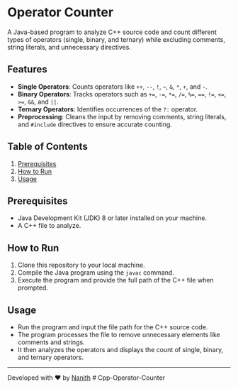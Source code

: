 # Operator Counter

A Java-based program to analyze C++ source code and count different types of operators (single, binary, and ternary) while excluding comments, string literals, and unnecessary directives.

## Features

- **Single Operators**: Counts operators like `++`, `--`, `!`, `~`, `&`, `*`, `+`, and `-`.
- **Binary Operators**: Tracks operators such as `+=`, `-=`, `*=`, `/=`, `%=`, `==`, `!=`, `<=`, `>=`, `&&`, and `||`.
- **Ternary Operators**: Identifies occurrences of the `?:` operator.
- **Preprocessing**: Cleans the input by removing comments, string literals, and `#include` directives to ensure accurate counting.

## Table of Contents

1. [Prerequisites](#prerequisites)
2. [How to Run](#how-to-run)
3. [Usage](#usage)

## Prerequisites

- Java Development Kit (JDK) 8 or later installed on your machine.
- A C++ file to analyze.

## How to Run

1. Clone this repository to your local machine.
2. Compile the Java program using the `javac` command.
3. Execute the program and provide the full path of the C++ file when prompted.

## Usage

- Run the program and input the file path for the C++ source code.
- The program processes the file to remove unnecessary elements like comments and strings.
- It then analyzes the operators and displays the count of single, binary, and ternary operators.

---

Developed with ❤️ by [Nanith](https://github.com/NANITH777) # Cpp-Operator-Counter
